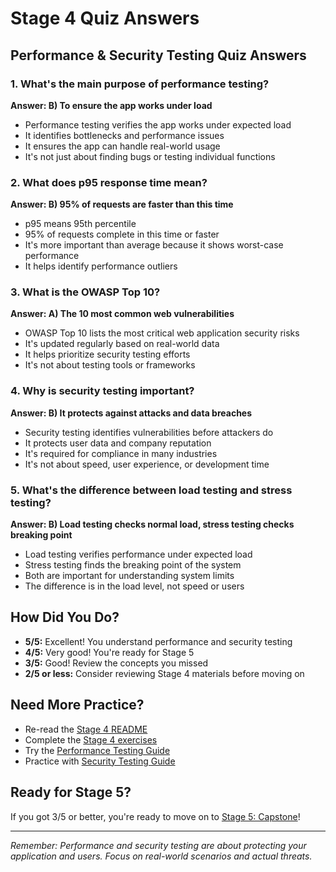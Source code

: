 # Stage 4 Quiz Answers

## Performance & Security Testing Quiz Answers

### 1. What's the main purpose of performance testing?

**Answer: B) To ensure the app works under load**

- Performance testing verifies the app works under expected load
- It identifies bottlenecks and performance issues
- It ensures the app can handle real-world usage
- It's not just about finding bugs or testing individual functions

### 2. What does p95 response time mean?

**Answer: B) 95% of requests are faster than this time**

- p95 means 95th percentile
- 95% of requests complete in this time or faster
- It's more important than average because it shows worst-case performance
- It helps identify performance outliers

### 3. What is the OWASP Top 10?

**Answer: A) The 10 most common web vulnerabilities**

- OWASP Top 10 lists the most critical web application security risks
- It's updated regularly based on real-world data
- It helps prioritize security testing efforts
- It's not about testing tools or frameworks

### 4. Why is security testing important?

**Answer: B) It protects against attacks and data breaches**

- Security testing identifies vulnerabilities before attackers do
- It protects user data and company reputation
- It's required for compliance in many industries
- It's not about speed, user experience, or development time

### 5. What's the difference between load testing and stress testing?

**Answer: B) Load testing checks normal load, stress testing checks breaking point**

- Load testing verifies performance under expected load
- Stress testing finds the breaking point of the system
- Both are important for understanding system limits
- The difference is in the load level, not speed or users

## How Did You Do?

- **5/5:** Excellent! You understand performance and security testing
- **4/5:** Very good! You're ready for Stage 5
- **3/5:** Good! Review the concepts you missed
- **2/5 or less:** Consider reviewing Stage 4 materials before moving on

## Need More Practice?

- Re-read the [Stage 4 README](../stage_4_performance_security/README.md)
- Complete the [Stage 4 exercises](../stage_4_performance_security/exercises/)
- Try the [Performance Testing Guide](../../docs/guides/PERFORMANCE_TESTING.md)
- Practice with [Security Testing Guide](../../docs/guides/SECURITY_TESTING.md)

## Ready for Stage 5?

If you got 3/5 or better, you're ready to move on to [Stage 5: Capstone](../stage_5_capstone/README.md)!

---

_Remember: Performance and security testing are about protecting your application and users. Focus on real-world scenarios and actual threats._
